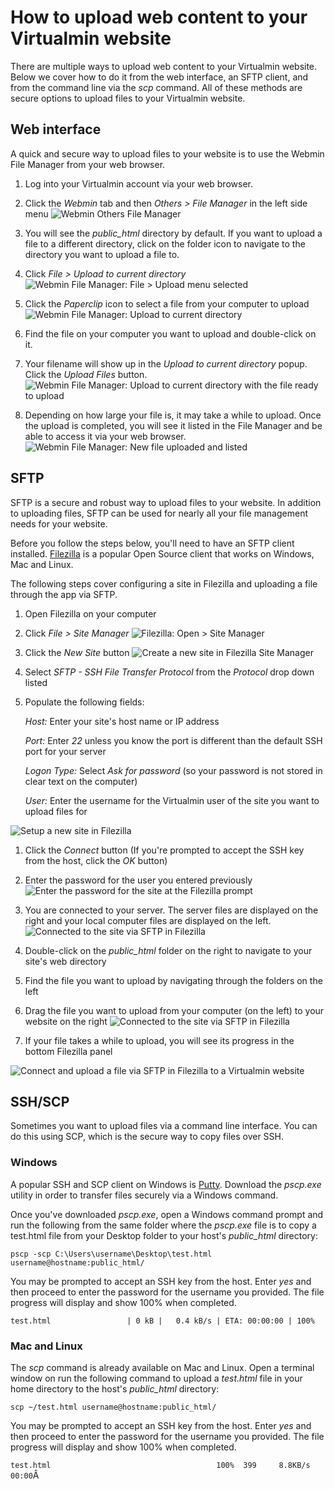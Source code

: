 # How to upload web content to your Virtualmin website
There are multiple ways to upload web content to your Virtualmin website. Below we cover how to do it from the web interface, an SFTP client, and from the command line via the _scp_ command. All of these methods are secure options to upload files to your Virtualmin website.

## Web interface
A quick and secure way to upload files to your website is to use the Webmin File Manager from your web browser.

1. Log into your Virtualmin account via your web browser.

1. Click the *Webmin* tab and then *Others > File Manager* in the left side menu
![Webmin Others File Manager](tutorials/upload_file/webmin_others_file_manager.png "Webmin Others File Manager")

1. You will see the _public_html_ directory by default. If you want to upload a file to a different directory, click on the folder icon to navigate to the directory you want to upload a file to.

1. Click *File > Upload to current directory*
![Webmin File Manager: File > Upload menu selected](tutorials/upload_file/webmin_file_manger_upload.png "Webmin File Manager: File > Upload menu selected")

1. Click the _Paperclip_ icon to select a file from your computer to upload
![Webmin File Manager: Upload to current directory](tutorials/upload_file/file_manager_upload_to_current_directory.png "Webmin File Manager: Upload to current directory")

1. Find the file on your computer you want to upload and double-click on it.

1. Your filename will show up in the _Upload to current directory_ popup. Click the _Upload Files_ button.
![Webmin File Manager: Upload to current directory with the file ready to upload](tutorials/upload_file/file_manager_upload_to_current_directory_file_selected.png "Webmin File Manager: Upload to current directory with the file ready to upload")

1. Depending on how large your file is, it may take a while to upload. Once the upload is completed, you will see it listed in the File Manager and be able to access it via your web browser.
![Webmin File Manager: New file uploaded and listed](tutorials/upload_file/file_manager_file_uploaded_and_listed.png "Webmin File Manager: New file uploaded and listed")

## SFTP
SFTP is a secure and robust way to upload files to your website. In addition to uploading files, SFTP can be used for nearly all your file management needs for your website.

Before you follow the steps below, you'll need to have an SFTP client installed. [Filezilla](tutorials/upload_file/https://filezilla-project.org/ "Filezilla project and download site") is a popular Open Source client that works on Windows, Mac and Linux.

The following steps cover configuring a site in Filezilla and uploading a file through the app via SFTP.

1. Open Filezilla on your computer

1. Click *File > Site Manager*
![Filezilla: Open > Site Manager](tutorials/upload_file/file_manager_file_uploaded_and_listed.png "Filezilla: Open > Site Manager")

1. Click the _New Site_ button
![Create a new site in Filezilla Site Manager](tutorials/upload_file/filezilla_site_manager_new_site_cropped.png "Create a new site in Filezilla Site Manager")

1. Select _SFTP - SSH File Transfer Protocol_ from the _Protocol_ drop down listed

1. Populate the following fields:

   _Host:_ Enter your site's host name or IP address

   _Port:_ Enter _22_ unless you know the port is different than the default SSH port for your server

   _Logon Type:_ Select _Ask for password_ (so your password is not stored in clear text on the computer)

   _User:_ Enter the username for the Virtualmin user of the site you want to upload files for

![Setup a new site in Filezilla](tutorials/upload_file/filezilla_site_manager_site_configured_cropped.png "Setup a new site in Filezilla")

1. Click the _Connect_ button (If you're prompted to accept the SSH key from the host, click the _OK_ button)

1. Enter the password for the user you entered previously
![Enter the password for the site at the Filezilla prompt](tutorials/upload_file/filezilla_password_prompt_cropped.png "Enter the password for the site at the Filezilla prompt")

1. You are connected to your server. The server files are displayed on the right and your local computer files are displayed on the left.
![Connected to the site via SFTP in Filezilla](tutorials/upload_file/filezilla_connected_cropped.png "Connected to the site via SFTP in Filezilla")

1. Double-click on the _public_html_ folder on the right to navigate to your site's web directory

1. Find the file you want to upload by navigating through the folders on the left

1. Drag the file you want to upload from your computer (on the left) to your website on the right
![Connected to the site via SFTP in Filezilla](tutorials/upload_file/filezilla_default_html_folder_cropped.png "Connected to the site via SFTP in Filezilla")

1. If your file takes a while to upload, you will see its progress in the bottom Filezilla panel

![Connect and upload a file via SFTP in Filezilla to a Virtualmin website](tutorials/upload_file/upload_file_to_virtualmin_site_via_filezilla_sftp.gif "Connect and upload a file via SFTP in Filezilla to a Virtualmin website")

## SSH/SCP
Sometimes you want to upload files via a command line interface. You can do this using SCP, which is the secure way to copy files over SSH.

### Windows
A popular SSH and SCP client on Windows is [Putty](tutorials/upload_file/http://www.putty.org/ "Putty Windows SSH and SCP client"). Download the _pscp.exe_ utility in order to transfer files securely via a Windows command.

Once you've downloaded _pscp.exe_, open a Windows command prompt and run the following from the same folder where the _pscp.exe_ file is to copy a test.html file from your Desktop folder to your host's _public_html_ directory:

```pscp -scp C:\Users\username\Desktop\test.html username@hostname:public_html/```

You may be prompted to accept an SSH key from the host. Enter _yes_ and then proceed to enter the password for the username you provided. The file progress will display and show 100% when completed.

```test.html                 | 0 kB |   0.4 kB/s | ETA: 00:00:00 | 100%```

### Mac and Linux
The _scp_ command is already available on Mac and Linux. Open a terminal window on run the following command to upload a _test.html_ file in your home directory to the host's _public_html_ directory:

```scp ~/test.html username@hostname:public_html/```

You may be prompted to accept an SSH key from the host. Enter _yes_ and then proceed to enter the password for the username you provided. The file progress will display and show 100% when completed.

```test.html                                     100%  399     8.8KB/s   00:00```Â
